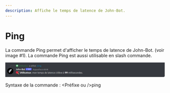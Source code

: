 ```yaml
---
description: Affiche le temps de latence de John-Bot.
---
```


# Ping

La commande Ping permet d'afficher le temps de latence de John-Bot. (voir image #1). La commande Ping est aussi utilisable en slash commande.

![Image #1](../../../.gitbook/assets/Ping.png)

Syntaxe de la commande : \<Préfixe ou />ping
